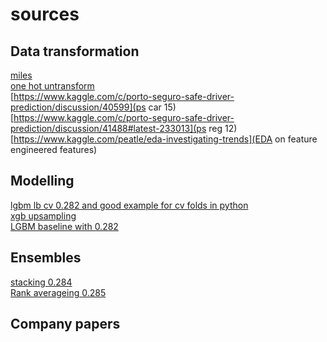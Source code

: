 # sources 


## Data transformation 
[miles](https://www.kaggle.com/c/porto-seguro-safe-driver-prediction/discussion/41489#latest-234768)
<br> 
[one hot untransform](https://www.kaggle.com/c/porto-seguro-safe-driver-prediction/discussion/40728)
<br>
[https://www.kaggle.com/c/porto-seguro-safe-driver-prediction/discussion/40599](ps car 15)
<br>
[https://www.kaggle.com/c/porto-seguro-safe-driver-prediction/discussion/41488#latest-233013](ps reg 12) 
<br>
[https://www.kaggle.com/peatle/eda-investigating-trends](EDA on feature engineered features)

## Modelling 
[lgbm lb cv 0.282 and good example for cv folds in python](https://www.kaggle.com/aharless/lightgbm-cv-lb-282/notebook)
<br>
[xgb upsampling](https://www.kaggle.com/tunguz/xgb-20fold-classifier-upsampling/code)
<br>
[LGBM baseline with 0.282](https://www.kaggle.com/the1owl/forza-baseline-lightgbm-example/code)
  
## Ensembles 
[stacking 0.284](https://www.kaggle.com/yekenot/simple-stacker-lb-0-284)
<br>
[Rank averageing 0.285](https://www.kaggle.com/pavetr/stacking-lb-0-285)


## Company papers 
